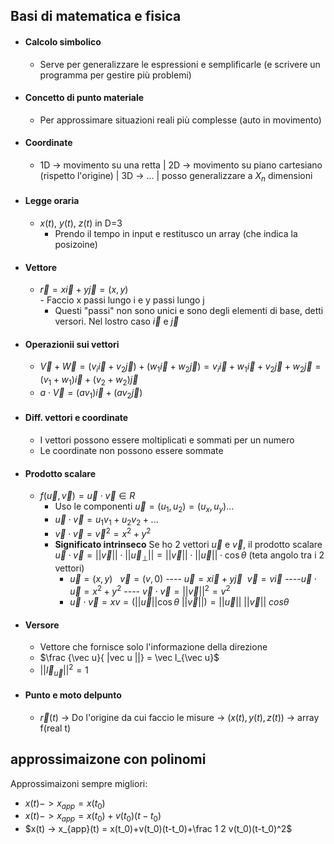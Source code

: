 ## Basi di matematica e fisica
- #### Calcolo simbolico
	- Serve per generalizzare le espressioni e semplificarle (e scrivere un programma per gestire più problemi)
- #### Concetto di punto materiale
	- Per approssimare situazioni reali più complesse (auto in movimento)
- #### Coordinate
	- 1D -> movimento su una retta | 2D -> movimento su piano cartesiano (rispetto l'origine) | 3D -> ... | posso generalizzare a $X_n$ dimensioni 
- #### Legge oraria
	- $x(t)$, $y(t)$, $z(t)$ in D=3
		- Prendo il tempo in input e restitusco un array (che indica la posizoine)
- #### Vettore
	-    $\vec r = x\vec i + y\vec j = (x,y)$  
		- Faccio x passi lungo i e y passi lungo j 
			- Questi "passi"  non sono unici e sono degli elementi di base, detti versori. Nel lostro caso $\vec i$ e $\vec j$  
- #### Operazionii sui vettori
	- $\vec V + \vec W = (v_i\vec i+v_2 \vec j)+(w_1\vec i+w_2\vec j) = v_i\vec i+w_1\vec i + v_2\vec j + w_2\vec j = (v_1+w_1)\vec i+(v_2+w_2)\vec j$   
	- $a \cdot \vec V=(av_1)\vec i+(av_2\vec j)$
- #### Diff. vettori e coordinate
	- I vettori possono essere moltiplicati e sommati per un numero
	- Le coordinate non possono essere sommate
- #### Prodotto scalare  
	- $f(\vec u, \vec v)= \vec u \cdot \vec v \in R$
		- Uso le componenti $\vec u=(u_1, u_2) = (u_x,u_y)$...
		-   $\vec u \cdot \vec v = u_1v_1 + u_2v_2 + ...$ 
		- $\vec v \cdot \vec v= {\vec v}^2= x^2+y^2$
		- **Significato intrinseco**
		Se ho 2 vettori $\vec u$ e $\vec v$, il prodotto scalare $\vec u \cdot \vec v= ||\vec v|| \cdot ||\vec u_\perp|| = ||\vec v|| \cdot ||\vec u||\cdot \cos \theta$  (teta angolo tra  i 2 vettori)   
			- $\vec u = (x,y)\ \ \ \vec v = (v,0)$ ---- $\vec u = x\vec i + y\vec j \ \ \vec v = v\vec i$ ----$\vec u \cdot \vec u = x^2+y^2$ ---- $\vec v \cdot \vec v = {||\vec v||}^2 = v^2$ 
			- $\vec u \cdot \vec v=xv = (||\vec u|| \cos \theta\ ||\vec v||) = ||\vec  u||\ ||\vec v||\ cos \theta$ 
- #### Versore
	- Vettore che fornisce solo l'informazione della direzione
	- $\frac {\vec u}{ |vec u ||} = \vec l_{\vec u}$  
	- ${||\vec l_{\vec u}||}^2 = 1$ 
- #### Punto e moto delpunto
	- $\vec r(t)$ -> Do l'origine da cui faccio le misure -> $(x(t),y(t),z(t))$ -> array f(real t) 

## approssimaizone con polinomi
Approssimaizoni sempre migliori:
- $x(t) -> x_{app} = x(t_0)$
- $x(t) -> x_{app}=x(t_0)+v(t_0)(t-t_0)$
- $x(t) -> x_{app}(t) = x(t_0)+v(t_0)(t-t_0)+\frac 1 2 v(t_0)(t-t_0)^2$ 


